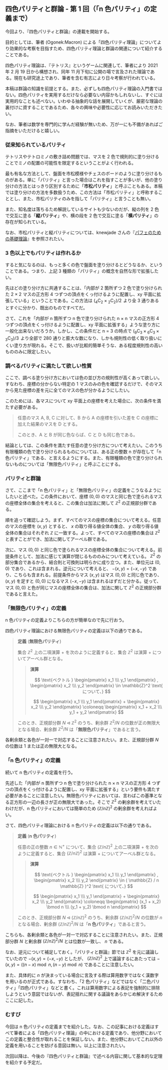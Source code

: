 ## 四色パリティと群論 - 第 1 回（「n 色パリティ」の定義まで）

今回より、『四色パリティと群論』の連載を開始する。

目的としては、筆者 (Ogonek:Macron) による「四色パリティ理論」についてより効果的な考察を目指すため、四色パリティ理論と群論の関連について紹介することである。

四色パリティ理論は、『テトリス』というゲームに関連して、筆者により 2021 年 2 月 19 日から構想され、同年 11 月下旬に公開の場で言及された理論である。現在も研究途上であり、筆者を含む有志により日々考察が行われている。

本稿は群論の知識を前提とする。また、必ずしも四色パリティ理論の入門書ではない。四色パリティを実用するだけなら必要ない内容かもしれないし、すぐには実用的なことも述べない。いわゆる抽象的な話を展開していくが、厳密な理論の裏付けに資することであるため、各々の興味や必要性に応じてお読みいただきたい。

なお、筆者は数学を専門的に学んだ経験が無いため、万が一にも不備があればご指摘をいただけると嬉しい。

### 従来知られているパリティ
テトリスやテトロミノの敷き詰め問題では、マスを 2 色で規則的に塗り分けることでミノの配置の可能性を限定するということがよく行われる。

最も有名な方法として、盤面を市松模様やチェスのボードのように塗り分けるものがある。単に「パリティ」と言った場合はこれを指すことが多いが、他の塗り分けの方法とはっきり区別するために「**市松パリティ**」と呼ぶこともある。本稿では塗り分けの方法を多数扱うため、この方法は「市松パリティ」と呼称することとし、また、市松パリティのみを指して「パリティ」と言うことも無い。

また、知名度は落ちるため解説しているサイトも少ないのだが、縦の列を 2 色で交互に塗る「**縦パリティ**」や、横の段を 2 色で交互に塗る「**横パリティ**」の存在が知られている。

なお、市松パリティと縦パリティについては、knewjade さんの『[パフェのための基礎理論](https://gist.github.com/knewjade/2b8620cf81b7dd9ecc0e75a6084b536d)』を参照されたい。

### 3 色以上でもパリティは作れるか

すると気になるのは、もっと多くの色で盤面を塗り分けるとどうなるか、ということである。つまり、上記 3 種類の「パリティ」の概念を自然な形で拡張したい。

先ほどの塗り分け方に共通することは、「内部が 2 箇所ずつ 2 色で塗り分けられた 2 × 2 マスの正方形 4 つずつの頂点をくっ付けるように配置し、xy 平面に拡張している」ということである。この方法は $( {}_4 \mathrm{C}_2 \times {}_2 \mathrm{C}_2 ) / 2 \!$ より全 3 通りあるとすぐに分かり、既出のものですべてだ。

さて、これを「内部が n 箇所ずつ n 色で塗り分けられた n × n マスの正方形 4 つずつの頂点をくっ付けるように配置し、xy 平面に拡張する」ような塗り方に一般化出来ないだろうか。しかし、この条件だと n = 3 の時点で $( {}_9 \mathrm{C}_3 \times {}_6 \mathrm{C}_3 \times {}_3 \mathrm{C}_3 ) / 3 \!$ より全部で 280 通りと膨大な数になり、しかも規則性の低く取り扱いにくい塗り方が現れる。そこで、扱いが比較的簡単そうな、ある程度規則性の高いもののみに限定したい。

### 調べるパリティに満たして欲しい性質

ここで、調べる塗り分け方においては色の並び方の規則性が高くあって欲しい。すなわち、座標の分からない特定の 1 マスのみの色を確認するだけで、そのマスから見た座標の差を元に全てのマスの色が分かるようにしたい。

このためには、各マスについて xy 平面上の座標を考えた場合に、次の条件を満たす必要がある。

> 任意のマス A, B, C に対して、B から A の座標を引いた差を C の座標に加えた結果のマスを D とする。
> 
> このとき、A と B が同じ色ならば、C と D も同じ色である。

結論としては、この条件を満たす任意の塗り分け方について考えたい。このうち有限種類の色で塗り分けられるものについては、ある正の整数 n が存在して「n 色パリティ」である、と言えるようにする。また、有限種類の色で塗り分けられないものについては「無限色パリティ」と呼ぶことにする。

### パリティと群論

さて、ここまで「n 色パリティ」と「無限色パリティ」の定義をこうなるようにしたいと述べた。この条件において、座標 $( 0 , 0 )$ のマスと同じ色で塗られるマスの座標全体の集合を考えると、この集合は加法に関して $\mathbb{Z}^2$ の正規部分群である。

順を追って確認しよう。まず、すべてのマスの座標の集合について考える。任意のマスの座標を $( x , y )$ とすると、 $x$ の取り得る値全体の集合、 $y$ の取り得る値全体の集合はそれぞれ $\mathbb{Z}$ に一致する。よって、すべてのマスの座標の集合は $\mathbb{Z}^2$ と表すことができ、加法に関してアーベル群である。

次に、マス $( 0 , 0 )$ と同じ色で塗られるマスの座標全体の集合について考える。前提条件として、加法に感じて演算が閉じるもののみについて考えている。 $\mathbb{Z}^2$ の部分集合であるから、結合則と可換則は明らかに成り立つ。また、単位元は $( 0 , 0 )$ であり、これは含まれる。逆元について考えると、 $- ( x , y ) = ( -x , -y )$ であり、こちらも含まれる。前提条件からマス $( x , y )$ はマス $( 0 , 0 )$ と同じ色であり、 $( x , y )$ を足すと $( 0 , 0 )$ になるマス $( -x , -y )$ は含まれるはずだと分かる。従って、マス $( 0 , 0 )$ と色が同じマスの座標全体の集合は、加法に関して $\mathbb{Z}^2$ の正規部分群であると言えた。

### 「無限色パリティ」の定義

n 色パリティの定義よりこちらの方が簡単なので先に行おう。

四色パリティ理論における無限色パリティの定義は以下の通りである。

> **定義** (**無限色パリティ**)
> 
> 集合 $\mathbb{Z}^2$ 上の二項演算 $+$ を次のように定義すると、集合 $\mathbb{Z}^2$ は演算 $+$ についてアーベル群となる。
> 
>> **演算**
>>
>> $$ \text{ベクトル } \begin{pmatrix} x_1 \\\ y_1 \end{pmatrix} , \begin{pmatrix} x_2 \\\ y_2 \end{pmatrix} \in \mathbb{Z}^2 \text{ について、} $$
>> 
>> $$ \begin{pmatrix} x_1 \\\ y_1 \end{pmatrix} + \begin{pmatrix} x_2 \\\ y_2 \end{pmatrix} \coloneqq \begin{pmatrix} x_1 + x_2 \\\ y_1 + y_2 \end{pmatrix} $$
> 
> このとき、正規部分群 $N \triangleleft \mathbb{Z}^2$ のうち、剰余群 $\mathbb{Z}^2 / N$ の位数が正の無限大となる場合、剰余群 $\mathbb{Z}^2 / N$ は「**無限色パリティ**」であると言う。

各剰余類と各色が一対一で対応することに注意されたい。また、正規部分群 $N$ の位数は 1 または正の無限大となる。

### 「n 色パリティ」の定義

続いて n 色パリティの定義を行う。

先述した「内部が n 箇所ずつ n 色で塗り分けられた n × n マスの正方形 4 つずつの頂点をくっ付けるように配置し、xy 平面に拡張する」という要件も満たす必要があることに注意したい。無限色パリティにおいては、言わばこの基準となる正方形の一辺の長さが正の無限大であった。そこで $\mathbb{Z}^2$ の剰余群を考えていたわけだが、n 色パリティにおいては簡単のため $( \mathbb{Z} / n \mathbb{Z} )^2$ の剰余群を考えればよい。

さて、四色パリティ理論における n 色パリティの定義は以下の通りである。

> **定義** (**n 色パリティ**)
> 
> 任意の正の整数 $n \in \mathbb{N}^+$ について、集合 $( \mathbb{Z} / n \mathbb{Z} )^2$ 上の二項演算 $+$ を次のように定義すると、集合 $( \mathbb{Z} / n \mathbb{Z} )^2$ は演算 $+$ についてアーベル群となる。
> 
>> **演算**
>>
>> $$ \text{ベクトル } \begin{pmatrix} x_1 \\\ y_1 \end{pmatrix} , \begin{pmatrix} x_2 \\\ y_2 \end{pmatrix} \in ( \mathbb{Z} / n \mathbb{Z} )^2 \text{ について、} $$
>> 
>> $$ \begin{pmatrix} x_1 \\\ y_1 \end{pmatrix} + \begin{pmatrix} x_2 \\\ y_2 \end{pmatrix} \coloneqq \begin{pmatrix} (x_1 + x_2) \bmod n \\\ (y_1 + y_2) \bmod n \end{pmatrix} $$
> 
> このとき、正規部分群 $N \triangleleft ( \mathbb{Z} / n \mathbb{Z} )^2$ のうち、剰余群 $( \mathbb{Z} / n \mathbb{Z} )^2 / N$ の位数が $n$ となる場合、剰余群 $( \mathbb{Z} / n \mathbb{Z} )^2 / N$ は「**n 色パリティ**」であると言う。

こちらも、各剰余類と各色が一対一で対応することに注意されたい。また、正規部分群 $N$ と剰余群 $( \mathbb{Z} / n \mathbb{Z} )^2 / N$ とは位数が一致し、 $n$ である。

なお、逆元について補足しておく。『パリティと群論』節では $\mathbb{Z}^2$ を元に議論していたので $- ( x , y ) = ( -x , -y )$ としたが、 $( \mathbb{Z} / n \mathbb{Z} )^2$ 上で議論するにあたっては $- ( x , y ) = ( ( n - x ) \bmod n , ( n - y ) \bmod n )$ であることに注意したい。

また、具体的に $n$ が決まっている場合に言及する際は算用数字ではなく漢数字を用いるのが正式である。すなわち、「2 色パリティ」などではなく「二色パリティ」「四色パリティ」などと書く。これは算用数字による表記を強制的に排除しようという意図ではないが、表記揺れに関する議論をあらかじめ解決するためここに記した。

### むすび

今回は n 色パリティの定義までを紹介した。なお、この記事における定義はすべて筆者による「四色パリティ理論」の中における定義であり、他分野においてこの定義と整合性が取れることを保証しない。また、他分野においてこれ以外の定義を用いることを妨げる意図は無い。以上に注意されたい。

次回以降は、今後の『四色パリティと群論』で述べる内容に関して基本的な定理を紹介する予定だ。

